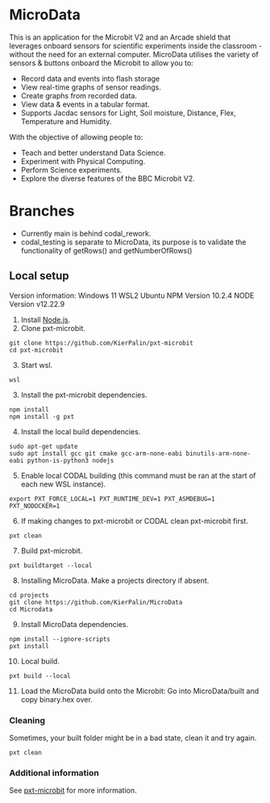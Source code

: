 # MicroData
This is an application for the Microbit V2 and an Arcade shield that leverages onboard sensors for scientific experiments inside the classroom - without the need for an external computer. MicroData utilises the variety of sensors & buttons onboard the Microbit to allow you to:
* Record data and events into flash storage
* View real-time graphs of sensor readings.
* Create graphs from recorded data.
* View data & events in a tabular format.
* Supports Jacdac sensors for Light, Soil moisture, Distance, Flex, Temperature and Humidity.

With the objective of allowing people to:
* Teach and better understand Data Science.
* Experiment with Physical Computing.
* Perform Science experiments.
* Explore the diverse features of the BBC Microbit V2.


# Branches

* Currently main is behind codal_rework.
* codal_testing is separate to MicroData, its purpose is to validate the functionality of getRows() and getNumberOfRows()


## Local setup

Version information:
Windows 11
WSL2 Ubuntu
NPM Version 10.2.4
NODE Version v12.22.9

1. Install [Node.js](https://nodejs.org/).
2. Clone pxt-microbit.
```
git clone https://github.com/KierPalin/pxt-microbit 
cd pxt-microbit
```
3. Start wsl.
```
wsl
```
3. Install the pxt-microbit dependencies.
```
npm install
npm install -g pxt
```
4. Install the local build dependencies.
```
sudo apt-get update
sudo apt install gcc git cmake gcc-arm-none-eabi binutils-arm-none-eabi python-is-python3 nodejs
```
5. Enable local CODAL building (this command must be ran at the start of each new WSL instance).
```
export PXT_FORCE_LOCAL=1 PXT_RUNTIME_DEV=1 PXT_ASMDEBUG=1 PXT_NODOCKER=1
```
6. If making changes to pxt-microbit or CODAL clean pxt-microbit first.
```
pxt clean
```
7. Build pxt-microbit. 
```
pxt buildtarget --local
```
8. Installing MicroData. Make a projects directory if absent.
```
cd projects
git clone https://github.com/KierPalin/MicroData
cd Microdata
```
9. Install MicroData dependencies.
```
npm install --ignore-scripts
pxt install
```
10. Local build.
```
pxt build --local
```
11. Load the MicroData build onto the Microbit: Go into MicroData/built and copy binary.hex over.

### Cleaning

Sometimes, your built folder might be in a bad state, clean it and try again.
```
pxt clean
```

### Additional information

See [pxt-microbit](https://github.com/KierPalin/pxt-microbit) for more information.
